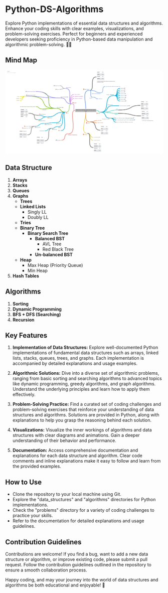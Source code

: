 # Python-DS-Algorithms
Explore Python implementations of essential data structures and algorithms. Enhance your coding skills with clear examples, visualizations, and problem-solving exercises. Perfect for beginners and experienced developers seeking proficiency in Python-based data manipulation and algorithmic problem-solving. 🐍✨

## Mind Map

![alt text](technicalMindMap.png "Technical Mind Map")



## Data Structure

1. **Arrays**
2. **Stacks**
3. **Queues**
4. **Graphs**
    - **Trees**
    - **Linked Lists**
       - Singly LL
       - Doubly LL
    - **Tries**
    - **Binary Tree**
       - **Binary Search Tree**
          - **Balanced BST**
             - AVL Tree
             - Red Black Tree
          - **Un-balanced BST**
    - **Heap**
        - Max Heap (Priority Queue)
        - Min Heap
10. **Hash Tables**



## Algorithms

1. **Sorting**
2. **Dynamic Programming**
3. **BFS + DFS (Searching)**
4. **Recursion**


## Key Features

1. **Implementation of Data Structures:** Explore well-documented Python implementations of fundamental data structures such as arrays, linked lists, stacks, queues, trees, and graphs. Each implementation is accompanied by detailed explanations and usage examples.

2. **Algorithmic Solutions:** Dive into a diverse set of algorithmic problems, ranging from basic sorting and searching algorithms to advanced topics like dynamic programming, greedy algorithms, and graph algorithms. Understand the underlying principles and learn how to apply them effectively.

3. **Problem-Solving Practice:** Find a curated set of coding challenges and problem-solving exercises that reinforce your understanding of data structures and algorithms. Solutions are provided in Python, along with explanations to help you grasp the reasoning behind each solution.

4. **Visualizations:** Visualize the inner workings of algorithms and data structures with clear diagrams and animations. Gain a deeper understanding of their behavior and performance.

5. **Documentation:** Access comprehensive documentation and explanations for each data structure and algorithm. Clear code comments and inline explanations make it easy to follow and learn from the provided examples.

## How to Use

- Clone the repository to your local machine using Git.
- Explore the "data_structures" and "algorithms" directories for Python implementations.
- Check the "problems" directory for a variety of coding challenges to practice your skills.
- Refer to the documentation for detailed explanations and usage guidelines.

## Contribution Guidelines

Contributions are welcome! If you find a bug, want to add a new data structure or algorithm, or improve existing code, please submit a pull request. Follow the contribution guidelines outlined in the repository to ensure a smooth collaboration process.

Happy coding, and may your journey into the world of data structures and algorithms be both educational and enjoyable! 🚀
